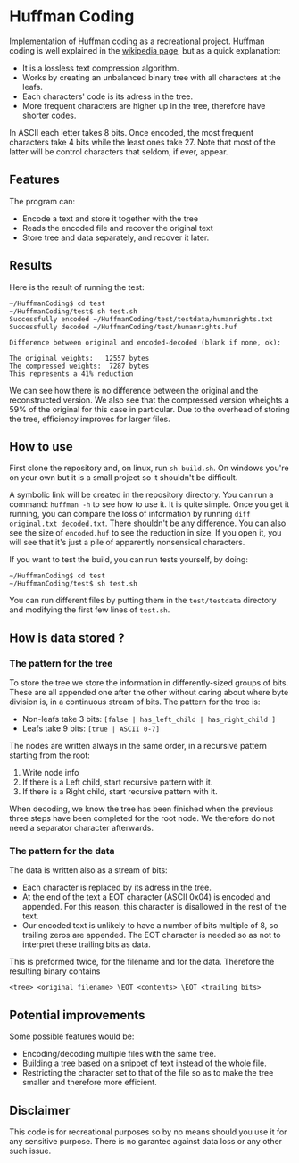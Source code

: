 # Huffman Coding

Implementation of Huffman coding as a recreational project. Huffman coding is well explained in the [wikipedia page](https://en.wikipedia.org/wiki/Huffman_coding), but as a quick explanation:
- It is a lossless text compression algorithm.
- Works by creating an unbalanced binary tree with all characters at the leafs.
- Each characters' code is its adress in the tree.
- More frequent characters are higher up in the tree, therefore have shorter codes.

In ASCII each letter takes 8 bits. Once encoded, the most frequent characters take 4 bits while the least ones take 27. Note that most of the latter will be control characters that seldom, if ever, appear.

## Features
The program can:
- Encode a text and store it together with the tree
- Reads the encoded file and recover the original text
- Store tree and data separately, and recover it later.

## Results
Here is the result of running the test:
```
~/HuffmanCoding$ cd test
~/HuffmanCoding/test$ sh test.sh 
Successfully encoded ~/HuffmanCoding/test/testdata/humanrights.txt
Successfully decoded ~/HuffmanCoding/test/humanrights.huf

Difference between original and encoded-decoded (blank if none, ok):

The original weights:   12557 bytes
The compressed weights:  7287 bytes
This represents a 41% reduction
```
We can see how there is no difference between the original and the reconstructed version. We also see that the compressed version wheights a 59% of the original for this case in particular. Due to the overhead of storing the tree, efficiency improves for larger files.

## How to use
First clone the repository and, on linux, run `sh build.sh`. On windows you're on your own but it is a small project so it shouldn't be difficult.

A symbolic link will be created in the repository directory. You can run a command: `huffman -h` to see how to use it. It is quite simple. Once you get it running, you can compare the loss of information by running `diff original.txt decoded.txt`. There shouldn't be any difference. You can also see the size of `encoded.huf` to see the reduction in size. If you open it, you will see that it's just a pile of apparently nonsensical characters.

If you want to test the build, you can run tests yourself, by doing:
```
~/HuffmanCoding$ cd test
~/HuffmanCoding/test$ sh test.sh 
```
You can run different files by putting them in the `test/testdata` directory and modifying the first few lines of `test.sh`.

## How is data stored ?

### The pattern for the tree
To store the tree we store the information in differently-sized groups of bits. These are all appended one after the other without caring about where byte division is, in a continuous stream of bits. The pattern for the tree is:

- Non-leafs take 3 bits: `[false | has_left_child | has_right_child ]`
- Leafs take 9 bits: `[true | ASCII 0-7]`

The nodes are written always in the same order, in a recursive pattern starting from the root:
1. Write node info
2. If there is a Left child, start recursive pattern with it.
3. If there is a Right child, start recursive pattern with it.

When decoding, we know the tree has been finished when the previous three steps have been completed for the root node. We therefore do not need a separator character afterwards.

### The pattern for the data
The data is written also as a stream of bits:
- Each character is replaced by its adress in the tree.
- At the end of the text a EOT character (ASCII 0x04) is encoded and appended. For this reason, this character is disallowed in the rest of the text.
- Our encoded text is unlikely to have a number of bits multiple of 8, so trailing zeros are appended. The EOT character is needed so as not to interpret these trailing bits as data.

This is preformed twice, for the filename and for the data. Therefore the resulting binary contains

`<tree> <original filename> \EOT <contents> \EOT <trailing bits>`

## Potential improvements
Some possible features would be:
- Encoding/decoding multiple files with the same tree.
- Building a tree based on a snippet of text instead of the whole file.
- Restricting the character set to that of the file so as to make the tree smaller and therefore more efficient.

## Disclaimer
This code is for recreational purposes so by no means should you use it for any sensitive purpose. There is no garantee against data loss or any other such issue.
